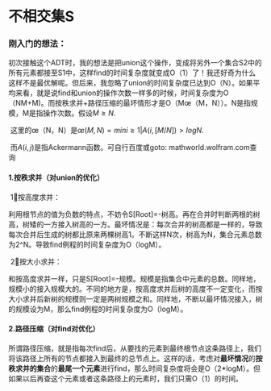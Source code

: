 # 不相交集S

### 刚入门的想法：

​	初次接触这个ADT时，我的想法是把union这个操作，变成将另外一个集合S2中的所有元素都接至S1中，这样find的时间复杂度就变成O（1）了！我还好奇为什么这样不是最优解呢。但后来，我忽略了union的时间复杂度已达到O（N）。如果平均来看，就是说find和union的操作次数一样多的时候，时间复杂度为O（NM+M)。而按秩求并+路径压缩的最坏情形才是O（Mœ（M，N））。N是指规模，M是指操作次数。假设$M≥N$.

​	这里的œ（N，N）是$œ(M,N)=min{i≥1|A(i,[M/N])>logN}$.

​	而$A(i,j)$是指Ackermann函数。可自行百度或goto: mathworld.wolfram.com查询

#### 1.按秩求并（对union的优化）

​	1⃣️按高度求并：

​		利用根节点的值为负数的特点，不妨令S[Root]=-树高。再在合并时判断两根的树高，树矮的一方接入树高的一方。最坏情况是：每次合并的树高都是一样的，导致每次合并后生成的树都比原来两棵树高1。不断这样N次，树高为N，集合元素总数为2^N。导致find例程的时间复杂度为O（logM）。

​	2⃣️按大小求并：

​		和按高度求并一样，只是S[Root]=-规模。规模是指集合中元素的总数。同样地，规模小的接入规模大的。不同的地方是，按高度求并后树的高度不一定变化，而按大小求并后新树的规模则一定是两树规模之和。同样地，不断以最坏情况接入，树的规模设为M，那么find例程的时间复杂度为O（logM）。

#### 2.路径压缩（对find对优化）

​	所谓路径压缩，就是指每次find后，从要找的元素到最终根节点这条路径上，我们将该路径上所有的节点都接入到最终的总节点上。这样的话，考虑对**最坏情况**的**按秩求并的集合**的**最尾一个元素**进行find，那么时间复杂度将会是O（2*logM）。但如果以后再查这个元素或者这条路径上的元素时，我们只需O（1）的时间。

